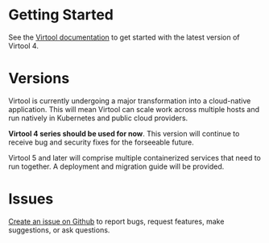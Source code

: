 # Getting Started

See the [Virtool documentation](https://www.virtool.ca/docs/manual/start/installation/) to get started with the latest
version of Virtool 4.

# Versions

Virtool is currently undergoing a major transformation into a cloud-native application. This will mean Virtool can scale
work across multiple hosts and run natively in Kubernetes and public cloud providers.

**Virtool 4 series should be used for now**. This version will continue to receive bug and security fixes for the forseeable future.

Virtool 5 and later will comprise multiple containerized services that need to run together. A deployment and migration guide will be provided.

# Issues

[Create an issue on Github](https://github.com/virtool/virtool/issues) to report bugs, request features, make suggestions, or ask questions.

